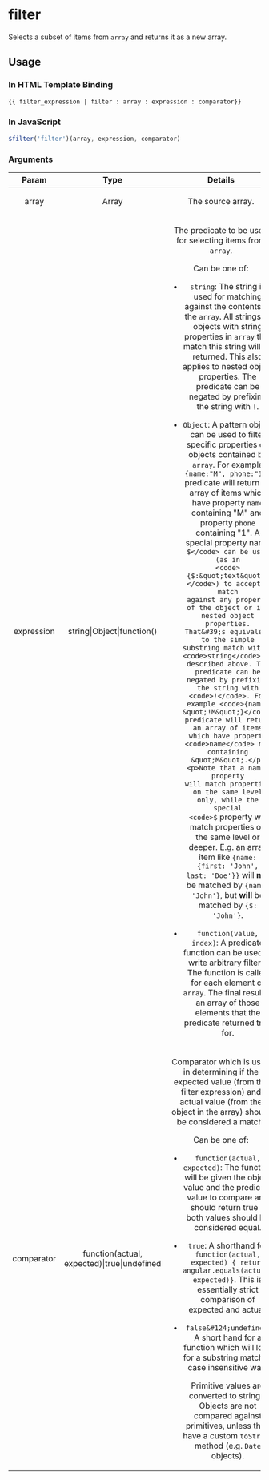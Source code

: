 



# filter








Selects a subset of items from `array` and returns it as a new array.









 ## Usage
### In HTML Template Binding


```html
{{ filter_expression | filter : array : expression : comparator}}
```

### In JavaScript

```js
$filter('filter')(array, expression, comparator)
```



### Arguments

| Param | Type | Details |
| :--: | :--: | :--: |
| array | Array | <p>The source array.</p>  |
| expression | string&#124;Object&#124;function() | <p>The predicate to be used for selecting items from <code>array</code>.</p> <p>  Can be one of:</p> <ul> <li><p><code>string</code>: The string is used for matching against the contents of the <code>array</code>. All strings or objects with string properties in <code>array</code> that match this string will be returned. This also applies to nested object properties. The predicate can be negated by prefixing the string with <code>!</code>.</p> </li> <li><p><code>Object</code>: A pattern object can be used to filter specific properties on objects contained by <code>array</code>. For example <code>{name:&quot;M&quot;, phone:&quot;1&quot;}</code> predicate will return an array of items which have property <code>name</code> containing &quot;M&quot; and property <code>phone</code> containing &quot;1&quot;. A special property name <code>$</code> can be used (as in <code>{$:&quot;text&quot;}</code>) to accept a match against any property of the object or its nested object properties. That&#39;s equivalent to the simple substring match with a <code>string</code> as described above. The predicate can be negated by prefixing the string with <code>!</code>. For example <code>{name: &quot;!M&quot;}</code> predicate will return an array of items which have property <code>name</code> not containing &quot;M&quot;.</p> <p>Note that a named property will match properties on the same level only, while the special <code>$</code> property will match properties on the same level or deeper. E.g. an array item like <code>{name: {first: &#39;John&#39;, last: &#39;Doe&#39;}}</code> will <strong>not</strong> be matched by <code>{name: &#39;John&#39;}</code>, but <strong>will</strong> be matched by <code>{$: &#39;John&#39;}</code>.</p> </li> <li><p><code>function(value, index)</code>: A predicate function can be used to write arbitrary filters. The function is called for each element of <code>array</code>. The final result is an array of those elements that the predicate returned true for.</p> </li> </ul>  |
| comparator | function(actual, expected)&#124;true&#124;undefined | <p>Comparator which is used in determining if the expected value (from the filter expression) and actual value (from the object in the array) should be considered a match.</p> <p>  Can be one of:</p> <ul> <li><p><code>function(actual, expected)</code>: The function will be given the object value and the predicate value to compare and should return true if both values should be considered equal.</p> </li> <li><p><code>true</code>: A shorthand for <code>function(actual, expected) { return angular.equals(actual, expected)}</code>. This is essentially strict comparison of expected and actual.</p> </li> <li><p><code>false&amp;#124;undefined</code>: A short hand for a function which will look for a substring match in case insensitive way.</p> <p>Primitive values are converted to strings. Objects are not compared against primitives, unless they have a custom <code>toString</code> method (e.g. <code>Date</code> objects).</p> </li> </ul>  |






